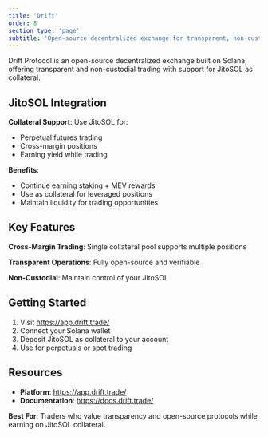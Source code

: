 ```yaml
---
title: 'Drift'
order: 8
section_type: 'page'
subtitle: 'Open-source decentralized exchange for transparent, non-custodial trading'
---
```


Drift Protocol is an open-source decentralized exchange built on Solana, offering transparent and non-custodial trading with support for JitoSOL as collateral.

## JitoSOL Integration

**Collateral Support**: Use JitoSOL for:
- Perpetual futures trading
- Cross-margin positions  
- Earning yield while trading

**Benefits**:
- Continue earning staking + MEV rewards
- Use as collateral for leveraged positions
- Maintain liquidity for trading opportunities

## Key Features

**Cross-Margin Trading**: Single collateral pool supports multiple positions

**Transparent Operations**: Fully open-source and verifiable

**Non-Custodial**: Maintain control of your JitoSOL

## Getting Started

1. Visit <https://app.drift.trade/>
2. Connect your Solana wallet
3. Deposit JitoSOL as collateral to your account
4. Use for perpetuals or spot trading

## Resources

- **Platform**: <https://app.drift.trade/>
- **Documentation**: <https://docs.drift.trade/>

**Best For**: Traders who value transparency and open-source protocols while earning on JitoSOL collateral.